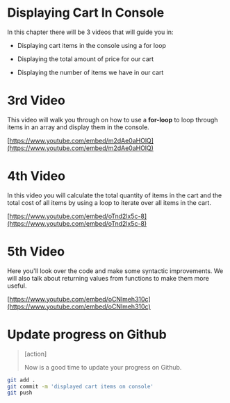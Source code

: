 # Displaying Cart In Console

In this chapter there will be 3 videos that will guide you in: 

- Displaying cart items in the console using a for loop

- Displaying the total amount of price for our cart

- Displaying the number of items we have in our cart


# 3rd Video

This video will walk you through on how to use a **for-loop** to loop through items in an array and display them in the console.

[https://www.youtube.com/embed/m2dAe0aHOlQ](https://www.youtube.com/embed/m2dAe0aHOlQ)


# 4th Video

In this video you will calculate the total quantity of items in the cart and the total cost of all items by using a loop to iterate over all items in the cart.

[https://www.youtube.com/embed/oTnd2lx5c-8](https://www.youtube.com/embed/oTnd2lx5c-8)


# 5th Video

Here you'll look over the code and make some syntactic improvements. We will also talk about returning values from functions to make them more useful. 

[https://www.youtube.com/embed/oCNlmeh310c](https://www.youtube.com/embed/oCNlmeh310c)



# Update progress on Github
> [action]
>
> Now is a good time to update your progress on Github.
>
```bash
git add .
git commit -m 'displayed cart items on console'
git push
```

